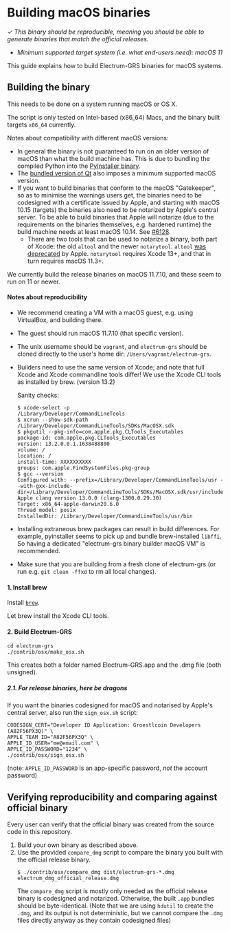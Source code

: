 Building macOS binaries
=======================

✓ _This binary should be reproducible, meaning you should be able to generate
   binaries that match the official releases._

- _Minimum supported target system (i.e. what end-users need): macOS 11_

This guide explains how to build Electrum-GRS binaries for macOS systems.


## Building the binary

This needs to be done on a system running macOS or OS X.

The script is only tested on Intel-based (x86_64) Macs, and the binary built
targets `x86_64` currently.

Notes about compatibility with different macOS versions:
- In general the binary is not guaranteed to run on an older version of macOS
  than what the build machine has. This is due to bundling the compiled Python into
  the [PyInstaller binary](https://github.com/pyinstaller/pyinstaller/issues/1191).
- The [bundled version of Qt](https://github.com/spesmilo/electrum/issues/3685) also
  imposes a minimum supported macOS version.
- If you want to build binaries that conform to the macOS "Gatekeeper", so as to
  minimise the warnings users get, the binaries need to be codesigned with a
  certificate issued by Apple, and starting with macOS 10.15 (targets) the binaries also
  need to be notarized by Apple's central server. To be able to build
  binaries that Apple will notarize (due to the requirements on the binaries themselves,
  e.g. hardened runtime) the build machine needs at least macOS 10.14.
  See [#6128](https://github.com/spesmilo/electrum/issues/6128).
  - There are two tools that can be used to notarize a binary, both part of Xcode:
    the old `altool` and the newer `notarytool`. `altool`
    [was deprecated](https://developer.apple.com/news/?id=y5mjxqmn) by Apple.
    `notarytool` requires Xcode 13+, and that in turn requires macOS 11.3+.

We currently build the release binaries on macOS 11.7.10, and these seem to run on
11 or newer.


#### Notes about reproducibility

- We recommend creating a VM with a macOS guest, e.g. using VirtualBox,
  and building there.
- The guest should run macOS 11.7.10 (that specific version).
- The unix username should be `vagrant`, and `electrum-grs` should be cloned directly
  to the user's home dir: `/Users/vagrant/electrum-grs`.
- Builders need to use the same version of Xcode; and note that
  full Xcode and Xcode commandline tools differ!
  We use the Xcode CLI tools as installed by brew. (version 13.2)

  Sanity checks:
    ```
    $ xcode-select -p
    /Library/Developer/CommandLineTools
    $ xcrun --show-sdk-path
    /Library/Developer/CommandLineTools/SDKs/MacOSX.sdk
    $ pkgutil --pkg-info=com.apple.pkg.CLTools_Executables
    package-id: com.apple.pkg.CLTools_Executables
    version: 13.2.0.0.1.1638488800
    volume: /
    location: /
    install-time: XXXXXXXXXX
    groups: com.apple.FindSystemFiles.pkg-group
    $ gcc --version
    Configured with: --prefix=/Library/Developer/CommandLineTools/usr --with-gxx-include-dir=/Library/Developer/CommandLineTools/SDKs/MacOSX.sdk/usr/include/c++/4.2.1
    Apple clang version 13.0.0 (clang-1300.0.29.30)
    Target: x86_64-apple-darwin20.6.0
    Thread model: posix
    InstalledDir: /Library/Developer/CommandLineTools/usr/bin
    ```
- Installing extraneous brew packages can result in build differences.
  For example, pyinstaller seems to pick up and bundle brew-installed `libffi`.
  So having a dedicated "electrum-grs binary builder macOS VM" is recommended.
- Make sure that you are building from a fresh clone of electrum-grs
  (or run e.g. `git clean -ffxd` to rm all local changes).


#### 1. Install brew

Install [`brew`](https://brew.sh/).

Let brew install the Xcode CLI tools.


#### 2. Build Electrum-GRS

    cd electrum-grs
    ./contrib/osx/make_osx.sh

This creates both a folder named Electrum-GRS.app and the .dmg file (both unsigned).

##### 2.1. For release binaries, here be dragons

If you want the binaries codesigned for macOS and notarised by Apple's central server,
also run the `sign_osx.sh` script:

    CODESIGN_CERT="Developer ID Application: Groestlcoin Developers (A82F56PX3Q)" \
    APPLE_TEAM_ID="A82F56PX3Q" \
    APPLE_ID_USER="me@email.com" \
    APPLE_ID_PASSWORD="1234" \
    ./contrib/osx/sign_osx.sh

(note: `APPLE_ID_PASSWORD` is an app-specific password, *not* the account password)


## Verifying reproducibility and comparing against official binary

Every user can verify that the official binary was created from the source code in this
repository.

1. Build your own binary as described above.
2. Use the provided `compare_dmg` script to compare the binary you built with
   the official release binary.
    ```
    $ ./contrib/osx/compare_dmg dist/electrum-grs-*.dmg electrum_dmg_official_release.dmg
    ```
   The `compare_dmg` script is mostly only needed as the official release binary is
   codesigned and notarized. Otherwise, the built `.app` bundles should be byte-identical.
   (Note that we are using `hdutil` to create the `.dmg`, and its output is not
   deterministic, but we cannot compare the `.dmg` files directly anyway as they contain
   codesigned files)
